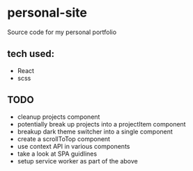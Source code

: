 # personal-site
Source code for my personal portfolio



## tech used: 
  * React
  * scss 
  

## TODO 
* cleanup projects component 
* potentially break up projects into a projectItem component
* breakup dark theme switcher into a single component 
* create a scrollToTop component 
* use context API in various components 
* take a look at SPA guidlines 
* setup service worker as part of the above 

